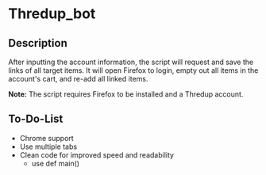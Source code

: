 # Thredup_bot

## Description
After inputting the account information, the script will request and save the links of
all target items. It will open Firefox to login, empty out all items in the account's cart, and
re-add all linked items.

**Note:** The script requires Firefox to be installed and a Thredup account.

## To-Do-List
- Chrome support
- Use multiple tabs
- Clean code for improved speed and readability
  * use def main()

